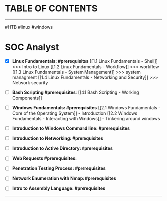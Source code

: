 # TABLE OF CONTENTS
---
#HTB #linux #windows

# SOC Analyst
- [x]  **Linux Fundamentals: #prerequisites**
[[1.1 Linux Fundamentals - Shell]] >>> Intro to Linux
[[1.2 Linux Fundamentals - Workflow]] >>> workflow
[[1.3 Linux Fundamentals - System Management]] >>> system managment 
[[1.4 Linux Fundamentals - Networking and Security]] >>> Network security

- [ ] **Bash Scripting #prerequisites**:
[[4.1 Bash Scripting - Working  Components]]

- [ ] **Windows Fundamentals: #prerequisites**
[[2.1 Windows Fundamentals - Core of the Operating System]] - Introduction
[[2.2 Windows Fundamentals - Interacting with Windows]] - Tinkering around windows

- [ ] **Introduction to Windows Command line: #prerequisites** 

- [ ] **Introduction to Networking: #prerequisites**

- [ ] **Introduction to Active Directory: #prerequisites**

- [ ] **Web Requests #prerequisites:**

- [ ] **Penetration Testing Process: #prerequisites**

- [ ] **Network Enumeration with Nmap: #prerequisites**

- [ ] **Intro to Assembly Language: #prerequisites**




---
